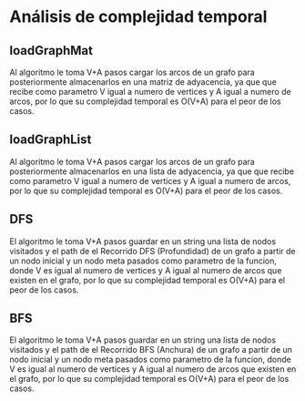 # Análisis de complejidad temporal

## loadGraphMat
Al algoritmo le toma V+A pasos cargar los arcos de un grafo para posteriormente almacenarlos en una matriz de adyacencia, ya que que recibe como parametro V igual a numero de vertices y A igual a numero de arcos, por lo que su complejidad temporal es O(V+A) para el peor de los casos.

## loadGraphList
Al algoritmo le toma V+A pasos cargar los arcos de un grafo para posteriormente almacenarlos en una lista de adyacencia, ya que que recibe como parametro V igual a numero de vertices y A igual a numero de arcos, por lo que su complejidad temporal es O(V+A) para el peor de los casos.

## DFS
El algoritmo le toma V+A pasos guardar en un string una lista de nodos visitados y el path de el Recorrido DFS (Profundidad) de un grafo a partir de un nodo inicial y un nodo meta pasados como parametro de la funcion, donde V es igual al numero de vertices y A igual al numero de arcos que existen en el grafo, por lo que su complejidad temporal es O(V+A) para el peor de los casos.

## BFS
El algoritmo le toma V+A pasos guardar en un string una lista de nodos visitados y el path de el Recorrido BFS (Anchura) de un grafo a partir de un nodo inicial y un nodo meta pasados como parametro de la funcion, donde V es igual al numero de vertices y A igual al numero de arcos que existen en el grafo, por lo que su complejidad temporal es O(V+A) para el peor de los casos.
